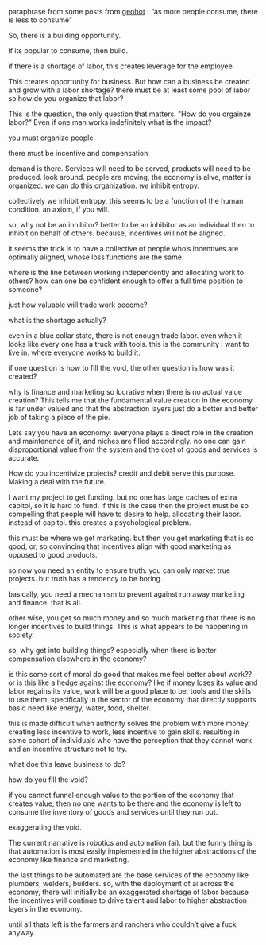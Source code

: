 paraphrase from some posts from <a href="https://geohot.github.io/blog/">geohot</a>
: “as more people consume, there is less to consume”

So, there is a building opportunity. 

if its popular to consume, then build. 

if there is a shortage of labor, this creates leverage for the employee. 

This creates opportunity for business.  But how can a business be created and grow with a labor shortage?
there must be at least some pool of labor
so how do you organize that labor?

This is the question, the only question that matters. "How do you orgainze labor?"  Even if one man works indefinitely what is the impact?

you must organize people

there must be incentive and compensation 

demand is there. Services will need to be served, products will need to be produced. 
look around. people are moving, the economy is alive, matter is organized. <i>we</i> can do this organization. <i>we</i> inhibit entropy. 

collectively we inhibit entropy, this seems to be a function of the human condition. an axiom, if you will. 

so, why not be an inhibitor? better to be an inhibitor as an individual then to inhibit on behalf of others. because, incentives will not be aligned.

it seems the trick is to have a collective of people who’s incentives are optimally aligned, whose loss functions are the same. 

where is the line between working independently and allocating work to others?
how can one be confident enough to offer a full time position to someone? 

just how valuable will trade work become?

what is the shortage actually?

even in a blue collar state, there is not enough trade labor. even when it looks like every one has a truck with tools. this is the community I want to live in. where everyone works to build it. 

if one question is how to fill the void, the other question is how was it created?

why is finance and marketing so lucrative when there is no actual value creation? This tells me that the fundamental value creation in the economy is far under valued and that the abstraction layers just do a better and better job of taking a piece of the pie. 

Lets say you have an economy:
everyone plays a direct role in the creation and maintenence of it, and niches are filled accordingly. 
no one can gain disproportional value from the system and the cost of goods and services is accurate. 

How do you incentivize projects?
credit and debit serve this purpose. Making a deal with the future. 

I want my project to get funding. but no one has large caches of extra capitol, so it is hard to fund. 
if this is the case then the project must be so compelling that people will have to desire to help. allocating their labor. instead of capitol. 
this creates a psychological problem. 

this must be where we get marketing. 
but then you get marketing that is so good, or, so convincing that incentives align with good marketing as opposed to good products. 

so now you need an entity to ensure truth. you can only market true projects. but truth has a tendency to be boring. 

basically, you need a mechanism to prevent against run away marketing and finance. that is all. 

other wise, you get so much money and so much marketing that there is no longer incentives to build things. 
This is what appears to be happening in society. 

so, why get into building things? especially when there is better compensation elsewhere in the economy?

is this some sort of moral do good that makes me feel better about work??
or
is this like a hedge against the economy?  like if money loses its value and labor regains its value, work will be a good place to be. tools and the skills to use them. specifically in the sector of the economy that directly supports basic need like energy, water, food, shelter. 

this is made difficult when authority solves the problem with more money. creating less incentive to work, less incentive to gain skills.
resulting in some cohort of individuals who have the perception that they cannot work and an incentive structure not to try. 

what doe this leave business to do?

how do you fill the void?

if you cannot funnel enough value to the portion of the economy that creates value, then no one wants to be there and the economy is left to consume the inventory of goods and services until they run out.

exaggerating the void. 

The current narrative is robotics and automation (ai). but the funny thing is that automation is most easily implemented in the higher abstractions of the economy like finance and marketing. 

the last things to be automated are the base services of the economy like plumbers, welders, builders. so, with the deployment of ai across the economy, there will initially be an exaggerated shortage of labor because the incentives will continue to drive talent and labor to higher abstraction layers in the economy. 

until all thats left is the farmers and ranchers who couldn’t give a fuck anyway. 
